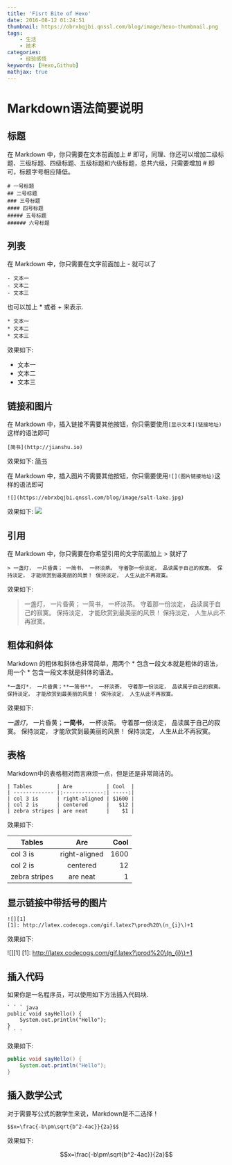 ```yaml
---
title: 'Fisrt Bite of Hexo'
date: 2016-08-12 01:24:51
thumbnail: https://obrxbqjbi.qnssl.com/blog/image/hexo-thumbnail.png
tags: 
	- 生活 
	- 技术
categories: 
	- 经验感悟
keywords: [Hexo,Github]
mathjax: true
---
```


# Markdown语法简要说明

## 标题
在 Markdown 中，你只需要在文本前面加上 # 即可，同理、你还可以增加二级标题、三级标题、四级标题、五级标题和六级标题，总共六级，只需要增加  # 即可，标题字号相应降低。

	# 一号标题
	## 二号标题
	### 三号标题
	#### 四号标题
	##### 五号标题
	###### 六号标题

## 列表
在 Markdown 中，你只需要在文字前面加上 - 就可以了

	- 文本一
	- 文本二
	- 文本三

也可以加上 * 或者 + 来表示.

	* 文本一
	* 文本二
	* 文本三

效果如下:

* 文本一
* 文本二
* 文本三

## 链接和图片
在 Markdown 中，插入链接不需要其他按钮，你只需要使用`[显示文本](链接地址)`这样的语法即可

	[简书](http://jianshu.io)
	
效果如下:
[简书](http://jianshu.io)

在 Markdown 中，插入图片不需要其他按钮，你只需要使用`![](图片链接地址)`这样的语法即可

	![](https://obrxbqjbi.qnssl.com/blog/image/salt-lake.jpg)
	
效果如下:
![](https://obrxbqjbi.qnssl.com/blog/image/salt-lake.jpg)

## 引用
在 Markdown 中，你只需要在你希望引用的文字前面加上 > 就好了
	
	> 一盏灯， 一片昏黄； 一简书， 一杯淡茶。 守着那一份淡定， 品读属于自己的寂寞。 保持淡定， 才能欣赏到最美丽的风景！ 保持淡定， 人生从此不再寂寞。

效果如下:
> 一盏灯， 一片昏黄； 一简书， 一杯淡茶。 守着那一份淡定， 品读属于自己的寂寞。 保持淡定， 才能欣赏到最美丽的风景！ 保持淡定， 人生从此不再寂寞。

## 粗体和斜体
Markdown 的粗体和斜体也非常简单，用两个 \* 包含一段文本就是粗体的语法，用一个 \* 包含一段文本就是斜体的语法。
	
	*一盏灯*， 一片昏黄；**一简书**， 一杯淡茶。 守着那一份淡定， 品读属于自己的寂寞。 保持淡定， 才能欣赏到最美丽的风景！ 保持淡定， 人生从此不再寂寞。
	
效果如下:

*一盏灯*， 一片昏黄；**一简书**， 一杯淡茶。 守着那一份淡定， 品读属于自己的寂寞。 保持淡定， 才能欣赏到最美丽的风景！ 保持淡定， 人生从此不再寂寞。

## 表格
Markdown中的表格相对而言麻烦一点，但是还是非常简洁的。
	
	| Tables        | Are           | Cool  |
	| ------------- |:-------------:| -----:|
	| col 3 is      | right-aligned | $1600 |
	| col 2 is      | centered      |   $12 |
	| zebra stripes | are neat      |    $1 |
	
效果如下:

| Tables        | Are           | Cool  |
| ------------- |:-------------:| -----:|
| col 3 is      | right-aligned | 1600 |
| col 2 is      | centered      |   12 |
| zebra stripes | are neat      |    1 |

## 显示链接中带括号的图片
	
	![][1]
	[1]: http://latex.codecogs.com/gif.latex?\prod%20\(n_{i}\)+1

效果如下:

![][1]
[1]: http://latex.codecogs.com/gif.latex?\prod%20\(n_{i}\)+1

## 插入代码
如果你是一名程序员，可以使用如下方法插入代码块.
	
	` ` ` java
	public void sayHello() {
		System.out.println("Hello");
	}
	` ` `
	
效果如下:

``` java
public void sayHello() {
	System.out.println("Hello");
}
```

## 插入数学公式
对于需要写公式的数学生来说，Markdown是不二选择！
	
	$$x=\frac{-b\pm\sqrt{b^2-4ac}}{2a}$$

效果如下:

$$x=\frac{-b\pm\sqrt{b^2-4ac}}{2a}$$


